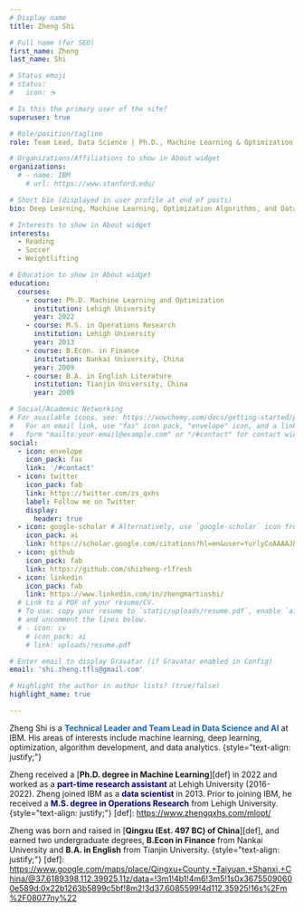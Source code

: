 ```yaml
---
# Display name
title: Zheng Shi 

# Full name (for SEO)
first_name: Zheng
last_name: Shi

# Status emoji
# status: 
#   icon: ☕️

# Is this the primary user of the site?
superuser: true

# Role/position/tagline
role: Team Lead, Data Science | Ph.D., Machine Learning & Optimization

# Organizations/Affiliations to show in About widget
organizations:
  # - name: IBM
    # url: https://www.stanford.edu/

# Short bio (displayed in user profile at end of posts)
bio: Deep Learning, Machine Learning, Optimization Algorithms, and Data Science.

# Interests to show in About widget
interests:
  - Reading
  - Soccer
  - Weightlifting

# Education to show in About widget
education:
  courses:
    - course: Ph.D. Machine Learning and Optimization
      institution: Lehigh University
      year: 2022
    - course: M.S. in Operations Research
      institution: Lehigh University
      year: 2013
    - course: B.Econ. in Finance
      institution: Nankai University, China
      year: 2009
    - course: B.A. in English Literature
      institution: Tianjin University, China
      year: 2009

# Social/Academic Networking
# For available icons, see: https://wowchemy.com/docs/getting-started/page-builder/#icons
#   For an email link, use "fas" icon pack, "envelope" icon, and a link in the
#   form "mailto:your-email@example.com" or "/#contact" for contact widget.
social:
  - icon: envelope
    icon_pack: fas
    link: '/#contact'
  - icon: twitter
    icon_pack: fab
    link: https://twitter.com/zs_qxhs
    label: Follow me on Twitter
    display:
      header: true
  - icon: google-scholar # Alternatively, use `google-scholar` icon from `ai` icon pack
    icon_pack: ai
    link: https://scholar.google.com/citations?hl=en&user=YurlyCoAAAAJ&view_op=list_works&sortby=pubdate
  - icon: github
    icon_pack: fab
    link: https://github.com/shizheng-rlfresh
  - icon: linkedin
    icon_pack: fab
    link: https://www.linkedin.com/in/zhengmartinshi/
  # Link to a PDF of your resume/CV.
  # To use: copy your resume to `static/uploads/resume.pdf`, enable `ai` icons in `params.yaml`,
  # and uncomment the lines below.
  # - icon: cv
    # icon_pack: ai
    # link: uploads/resume.pdf

# Enter email to display Gravatar (if Gravatar enabled in Config)
email: 'shi.zheng.tfls@gmail.com'

# Highlight the author in author lists? (true/false)
highlight_name: true

---
```


Zheng Shi is a <span style="color:#1565C0">**Technical Leader and Team Lead in Data Science and AI**</span> at IBM. His areas of interests include machine learning, deep learning, optimization, algorithm development, and data analytics.
{style="text-align: justify;"} 

Zheng received a [**Ph.D. degree in Machine Learning**][def] in 2022 and worked as a <span style="color:navy">**part-time research assistant**</span> at Lehigh University (2016-2022). Zheng joined IBM as a <span style="color:navy">**data scientist**</span> in 2013. Prior to joining IBM, he received a <span style="color:navy">**M.S. degree in Operations Research**</span> from Lehigh University. 
{style="text-align: justify;"}
[def]: https://www.zhengqxhs.com/mlopt/

Zheng was born and raised in [**Qingxu (Est. 497 BC) of China**][def], and earned two undergraduate degrees, **B.Econ in Finance** from Nankai University and **B.A. in English** from Tianjin University.
{style="text-align: justify;"}
[def]: https://www.google.com/maps/place/Qingxu+County,+Taiyuan,+Shanxi,+China/@37.6189398,112.39925,11z/data=!3m1!4b1!4m6!3m5!1s0x36755090600e589d:0x22b1263b5899c5bf!8m2!3d37.6085599!4d112.35925!16s%2Fm%2F08077ny%22